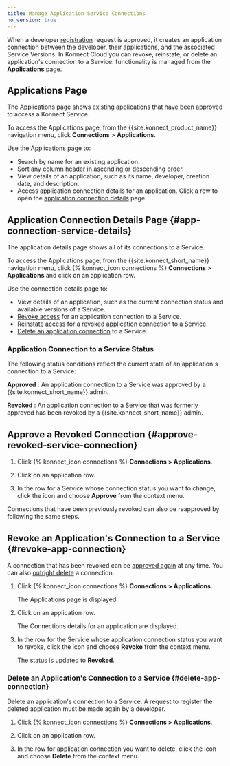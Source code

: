 ```yaml
---
title: Manage Application Service Connections
no_version: true
---
```


When a developer
[registration](/konnect/dev-portal/applications/dev-reg-app-service) request is approved, it creates an application connection between the
developer, their applications, and the associated Service Versions. In Konnect Cloud you can revoke, reinstate, or delete an application's connection to a Service. functionality is managed from the **Applications** page. 

## Applications Page

The Applications page shows existing applications that have been approved to access a Konnect Service.

To access the Applications page, from the {{site.konnect_product_name}} navigation menu,
click **Connections** > **Applications**.

Use the Applications page to:

- Search by name for an existing application.
- Sort any column header in ascending or descending order.
- View details of an application, such as its name, developer, creation date, and description.
- Access application connection details for an application. Click a row to open the
  [application connection details](#app-connection-service-details) page.

## Application Connection Details Page {#app-connection-service-details}

The application details page shows all of its connections to a Service.

To access the Applications page, from the {{site.konnect_short_name}} navigation menu,
click {% konnect_icon connections %} **Connections** > **Applications** and click on an application row.


Use the connection details page to:

- View details of an application, such as the current connection status and available versions of a Service.
- [Revoke access](#revoke-app-connection) for an application connection to a Service.
- [Reinstate access](#approve-revoked-service-connection) for a revoked application connection to a Service.
- [Delete an application connection](#delete-app-connection) to a Service.

### Application Connection to a Service Status

The following status conditions reflect the current state of an application's connection to a Service:

**Approved**
: An application connection to a Service was approved by a {{site.konnect_short_name}} admin.

**Revoked**
: An application connection to a Service that was formerly approved has been revoked by a
{{site.konnect_short_name}} admin.

## Approve a Revoked Connection {#approve-revoked-service-connection}

1. Click {% konnect_icon connections %} **Connections > Applications**.

2. Click on an application row.

3. In the row for a Service whose connection status you want to change, click the
icon and choose **Approve** from the context menu.

Connections that have been previously revoked can also be reapproved by following the same steps. 
## Revoke an Application's Connection to a Service {#revoke-app-connection}

 A connection that has been revoked can be
[approved again](#approve-revoked-service-connection) at any time. You can also
[outright delete](#delete-app-connection) a connection.

1. Click {% konnect_icon connections %} **Connections > Applications**.

   The Applications page is displayed.

2. Click on an application row.

   The Connections details for an application are displayed.

3. In the row for the Service whose application connection status you want to revoke, click the icon and
   choose **Revoke** from the context menu.

   The status is updated to **Revoked**.


### Delete an Application's Connection to a Service {#delete-app-connection}

Delete an application's connection to a Service. A request to register the deleted application
must be made again by a developer. 

1. Click {% konnect_icon connections %} **Connections > Applications**.

2. Click on an application row.

3. In the row for application connection you want to delete, click the icon and choose **Delete** from the
   context menu.

